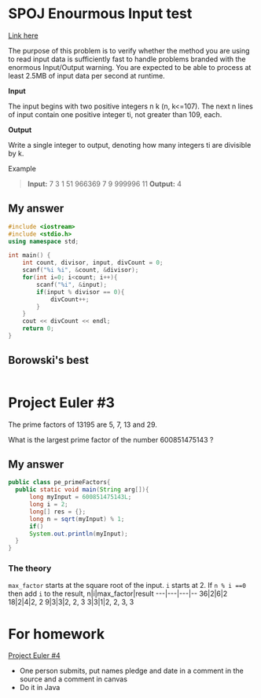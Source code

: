 # SPOJ Enourmous Input test

[Link here](http://www.spoj.com/problems/INTEST/)

The purpose of this problem is to verify whether the method you are using to read input data is sufficiently fast to handle problems branded with the enormous Input/Output warning. You are expected to be able to process at least 2.5MB of input data per second at runtime.

**Input**

The input begins with two positive integers n k (n, k<=107). The next n lines of input contain one positive integer ti, not greater than 109, each.

**Output**

Write a single integer to output, denoting how many integers ti are divisible by k.

Example

>**Input:**
7 3
1
51
966369
7
9
999996
11
**Output:**
4

## My answer

```c++
#include <iostream>
#include <stdio.h>
using namespace std;

int main() {
    int count, divisor, input, divCount = 0;
    scanf("%i %i", &count, &divisor);
    for(int i=0; i<count; i++){
        scanf("%i", &input);
        if(input % divisor == 0){
            divCount++;
        }
    }
    cout << divCount << endl;
    return 0;
}
```

## Borowski's best
```c
```


# Project Euler #3
The prime factors of 13195 are 5, 7, 13 and 29.

What is the largest prime factor of the number 600851475143 ?

## My answer
```java
public class pe_primeFactors{
  public static void main(String arg[]){
      long myInput = 600851475143L;
      long i = 2;
      long[] res = {};
      long n = sqrt(myInput) % 1;
      if()
      System.out.println(myInput);
  }
}
```

### The theory
`max_factor` starts at the square root of the input. `i` starts at 2. If `n % i ==0` then add `i` to the result,
n|i|max_factor|result
---|---|---|--
36|2|6|2
18|2|4|2, 2
9|3|3|2, 2, 3
3|3|1|2, 2, 3, 3


# For homework
[Project Euler #4](https://projecteuler.net/problem=4)
* One person submits, put names pledge and date in a comment in the source and a comment in canvas
* Do it in Java
